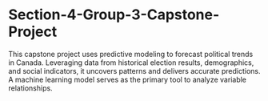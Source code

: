 # Section-4-Group-3-Capstone-Project
This capstone project uses predictive modeling to forecast political trends in Canada. Leveraging data from historical election results, demographics, and social indicators, it uncovers patterns and delivers accurate predictions. A machine learning model serves as the primary tool to analyze variable relationships.
